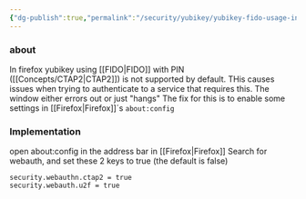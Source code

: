 ```yaml
---
{"dg-publish":true,"permalink":"/security/yubikey/yubikey-fido-usage-in-firefox/","tags":["public"],"noteIcon":"1","created":"2024-08-03T14:52:58.072+02:00","updated":"2023-04-24T15:27:16.000+02:00"}
---
```



### about
In firefox yubikey using [[FIDO\|FIDO]] with PIN ([[Concepts/CTAP2\|CTAP2]]) is not supported by default.
THis causes issues when trying to authenticate to a service that requires this.
The window either errors out or just "hangs"
The fix for this is to enable some settings in [[Firefox\|Firefox]]´s `about:config`

### Implementation

open about:config in the address bar in [[Firefox\|Firefox]]
Search for webauth, and set these 2 keys to true (the default is false)
```
security.webauthn.ctap2 = true
security.webauth.u2f = true
```

